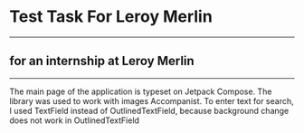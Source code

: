 # Test Task For Leroy Merlin
---
## for an internship at Leroy Merlin
---
The main page of the application is typeset on Jetpack Compose.
The library was used to work with images Accompanist.
To enter text for search, I used TextField instead of OutlinedTextField, 
because background change does not work in OutlinedTextField